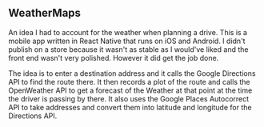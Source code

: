 ## WeatherMaps
An idea I had to account for the weather when planning a drive. This is a mobile app written in React Native that runs on iOS and Android. I didn't publish on a store because it wasn't as stable as I would've liked and the front end wasn't very polished. However it did get the job done. 

The idea is to enter a destination address and it calls the Google Directions API to find the route there. It then records a plot of the route and calls the OpenWeather API to get a forecast of the Weather at that point at the time the driver is passing by there. It also uses the Google Places Autocorrect API to take addresses and convert them into latitude and longitude for the Directions API.
